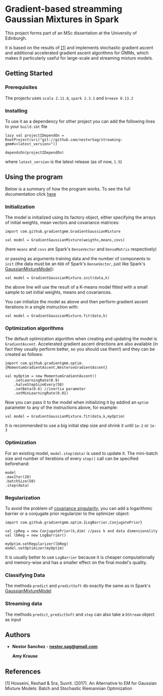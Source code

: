 # Gradient-based streamming Gaussian Mixtures in Spark

This project forms part of an MSc dissertation at the University of Edinburgh. 

It is based on the results of [[1]](https://arxiv.org/pdf/1706.03267.pdf) and implements stochastic gradient ascent and additional accelerated gradient ascent algorithms for GMMs, which makes it particularly useful for large-scale and streaming mixture models.

## Getting Started

### Prerequisites

The projectu uses ```scala 2.11.8```, ```spark 2.3.1``` and ```breeze 0.13.2```

### Installing

To use it as a dependency for other project you can add the following lines to your ```build.sbt``` file

```
lazy val projectIDependOn = RootProject(uri("git://github.com/nestorSag/streaming-gmm#v<latest_version>"))

dependsOn(projectIDependOn)
```

where ```latest_version``` is the latest release (as of now, ```1.5```)

## Using the program

Below is a summary of how the program works. To see the full documentation click [here](https://nestorsag.github.io/streaming-gmm/index.html#package)

### Initialization

The model is initialized using its factory object, either specifying the arrays of initial weights, mean vectors and covariance matrices:

```
import com.github.gradientgmm.GradientGaussianMixture

val model = GradientGaussianMixture(weigths,means,covs)
```

(here ```means``` and ```covs``` are Spark's ```DenseVector``` and ```DenseMatrix``` respectively)

or passing as arguments training data and the number of components to ```init``` (the data must be an ```RDD``` of Spark's ```DenseVector```, just like Spark's [GaussianMixtureModel](https://spark.apache.org/docs/2.3.1/api/scala/index.html#org.apache.spark.mllib.clustering.GaussianMixtureModel)):

```
val model = GradientGaussianMixture.init(data,k)
```

the above line will use the result of a K-means model fitted with a small sample to set initial
weights, means and covariances.

You can initialize the model as above and then perform gradient ascent iterations in a single instruction with:

```
val model = GradientGaussianMixture.fit(data,k)
```

### Optimization algorithms

The default optimization algorithm when creating and updating the model is ```GradientAscent```. Accelerated gradient ascent directions are also available (in fact they usually perform better, so you should use them!) and they can be created as follows:

```
import com.github.gradientgmm.optim.{MomentumGradientAscent,NesterovGradientAscent}

val myOptim = new MomentumGradientAscent()
    .setLearningRate(0.9)
    .halveStepSizeEvery(50)
    .setBeta(0.6) //inertia parameter
    .setMinLearningRate(0.01)

```
Now you can pass it to the model when initializing it by addind an ```optim``` parameter to any of the instructions above, for example:

```
val model = GradientGaussianMixture.fit(data,k,myOptim)
```

It is recommended to use a big initial step size and shrink it until ```1e-2``` or ```1e-3```

### Optimization

For an existing model, ```model.step(data)``` is used to update it. The mini-batch size and number of iterations of every ```step()``` call can be specified beforehand:

```
model
.maxIter(20)
.batchSize(50)
.step(data)
```

### Regularization

To avoid the problem of [covariance singularity](https://stats.stackexchange.com/a/219358/66574), you can add a logarithmic barrier or a conjugate prior regularizer to the optimizer object:

```
import com.github.gradientgmm.optim.{LogBarrier,ConjugatePrior}

val cpReg = new ConjugatePrior(k,dim) //pass k and data dimensionality
val lbReg = new LogBarrier()

myOptim.setRegularizer(lbReg)
model.setOptimizer(myOptim)
```
It is usually better to use ```LogBarrier``` because it is cheaper computationally and memory-wise and has a smaller effect on the final model's quality.

### Classifying Data

The methods ```predict``` and ```predictSoft``` do exactly the same as in Spark's [GaussianMixtureModel](https://spark.apache.org/docs/2.3.1/api/scala/index.html#org.apache.spark.mllib.clustering.GaussianMixtureModel)

### Streaming data

The methods ```predict```, ```predictSoft``` and ```step``` can also take a ```DStream``` object as input

## Authors

* **Nestor Sanchez - nestor.sag@gmail.com**

  **Amy Krause** 

## References
[1] Hosseini, Reshad & Sra, Suvrit. (2017). An Alternative to EM for Gaussian Mixture Models: Batch and Stochastic Riemannian Optimization
